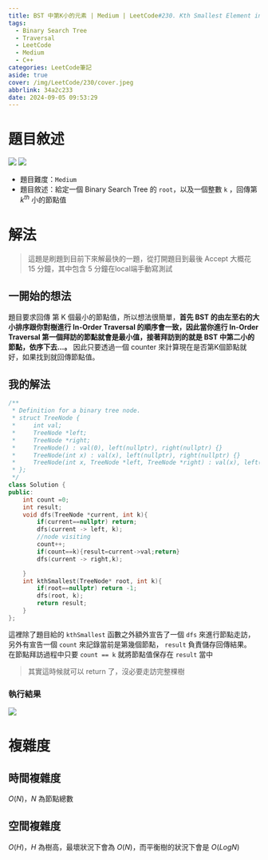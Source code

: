 ```yaml
---
title: BST 中第K小的元素 | Medium | LeetCode#230. Kth Smallest Element in a BST
tags:
  - Binary Search Tree
  - Traversal
  - LeetCode
  - Medium
  - C++
categories: LeetCode筆記
aside: true
cover: /img/LeetCode/230/cover.jpeg
abbrlink: 34a2c233
date: 2024-09-05 09:53:29
---
```


# 題目敘述

![](/img/LeetCode/230/question1.jpeg)
![](/img/LeetCode/230/question2.jpeg)

- 題目難度：`Medium`
- 題目敘述：給定一個 Binary Search Tree 的 `root`，以及一個整數 `k` ，回傳第 $k^{th}$ 小的節點值

# 解法

> 這題是刷題到目前下來解最快的一題，從打開題目到最後 Accept 大概花 15 分鐘，其中包含 5 分鐘在local端手動寫測試
 
## 一開始的想法

題目要求回傳 第 K 個最小的節點值，所以想法很簡單，**首先 BST 的由左至右的大小排序跟你對樹進行 In-Order Traversal 的順序會一致，因此當你進行 In-Order Traversal 第一個拜訪的節點就會是最小值，接著拜訪到的就是 BST 中第二小的節點，依序下去...。** 因此只要透過一個 counter 來計算現在是否第K個節點就好，如果找到就回傳節點值。

## 我的解法

```cpp
/**
 * Definition for a binary tree node.
 * struct TreeNode {
 *     int val;
 *     TreeNode *left;
 *     TreeNode *right;
 *     TreeNode() : val(0), left(nullptr), right(nullptr) {}
 *     TreeNode(int x) : val(x), left(nullptr), right(nullptr) {}
 *     TreeNode(int x, TreeNode *left, TreeNode *right) : val(x), left(left), right(right) {}
 * };
 */
class Solution {
public:
    int count =0;
    int result;
    void dfs(TreeNode *current, int k){
        if(current==nullptr) return;
        dfs(current -> left, k);
        //node visiting
        count++;
        if(count==k){result=current->val;return}
        dfs(current -> right,k);

    }   
    int kthSmallest(TreeNode* root, int k){
        if(root==nullptr) return -1;
        dfs(root, k);
        return result;
    }
};
```

這裡除了題目給的 `kthSmallest` 函數之外額外宣告了一個 `dfs` 來進行節點走訪，另外有宣告一個 `count` 來記錄當前是第幾個節點， `result` 負責儲存回傳結果。 在節點拜訪過程中只要 `count == k` 就將節點值保存在 `result` 當中

> 其實這時候就可以 return 了，沒必要走訪完整棵樹

### 執行結果

![](/img/LeetCode/230/result.jpeg)


# 複雜度

## 時間複雜度

$O(N)$，$N$ 為節點總數

## 空間複雜度

$O(H)$，$H$ 為樹高，最壞狀況下會為 $O(N)$，而平衡樹的狀況下會是 $O(LogN)$